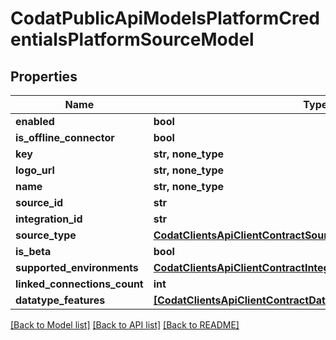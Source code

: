 # CodatPublicApiModelsPlatformCredentialsPlatformSourceModel


## Properties
Name | Type | Description | Notes
------------ | ------------- | ------------- | -------------
**enabled** | **bool** |  | [optional] 
**is_offline_connector** | **bool** |  | [optional] 
**key** | **str, none_type** |  | [optional] 
**logo_url** | **str, none_type** |  | [optional] 
**name** | **str, none_type** |  | [optional] 
**source_id** | **str** |  | [optional] 
**integration_id** | **str** |  | [optional] 
**source_type** | [**CodatClientsApiClientContractSourceType**](CodatClientsApiClientContractSourceType.md) |  | [optional] 
**is_beta** | **bool** |  | [optional] 
**supported_environments** | [**CodatClientsApiClientContractIntegrationSupportedEnvironments**](CodatClientsApiClientContractIntegrationSupportedEnvironments.md) |  | [optional] 
**linked_connections_count** | **int** |  | [optional] 
**datatype_features** | [**[CodatClientsApiClientContractDatatypeFeatures], none_type**](CodatClientsApiClientContractDatatypeFeatures.md) |  | [optional] 

[[Back to Model list]](../README.md#documentation-for-models) [[Back to API list]](../README.md#documentation-for-api-endpoints) [[Back to README]](../README.md)


